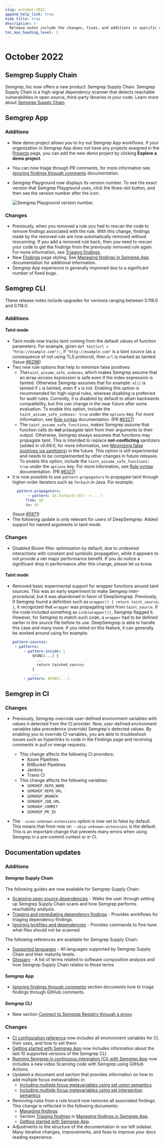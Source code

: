 ```yaml
---
slug: october-2022
append_help_link: true
hide_title: true
description: >-
  Release notes include the changes, fixes, and additions in specific versions of Semgrep.
toc_max_heading_level: 3
---
```


# October 2022

## Semgrep Supply Chain

Semgrep, Inc now offers a new product: Semgrep Supply Chain. Semgrep Supply Chain is a high-signal dependency scanner that detects reachable vulnerabilities in open source, third-party libraries in your code. Learn more about [Semgrep Supply Chain](https://semgrep.dev/products/semgrep-supply-chain).

## Semgrep App

### Additions

- New demo project allows you to try out Semgrep App workflows. If your organization in Semgrep App does not have any projects assigned in the [Projects](https://semgrep.dev/orgs/-/projects) page, you can add the new demo project by clicking **Explore a demo project**.
- You can now triage through PR comments, for more information see [Ignoring findings through comments](/docs/semgrep-code/triage-remediation#triage-findings-through-pr-and-mr-comments) documentation.
- Semgrep Playground now displays its version number. To see the exact version that Semgrep Playground uses, click the <i class="fa-regular fa-ellipsis-vertical"></i> three-dot button, and then see the version number after the <i class="fa-solid fa-code-commit"></i> icon.

    ![Semgrep Playground version number.](/img/semgrep-app-latest-version.png "Semgrep Playground version number.")

### Changes

- Previously, when you removed a rule you had to rescan the code to remove findings associated with the rule. With this change, findings made by the removed rule are now automatically removed without rescanning. If you add a removed rule back, then you need to rescan your code to get the findings from the previously removed rule again. For more information, see [Triaging findings](/semgrep-code/triage-remediation).
- New [Findings](https://semgrep.dev/orgs/-/findings?tab=open) page styling. See [Managing findings in Semgrep App](/semgrep-code/findings) documentation for additional information.
- Semgrep App experience is generally improved due to a significant number of fixed bugs.

## Semgrep CLI

These release notes include upgrades for versions ranging between 0.116.0 and 0.118.0.

### Additions

#### Taint mode

- Taint mode now tracks taint coming from the default values of function parameters. For example, given `def test(url = "http://example.com"):`, if `"http://example.com"` is a taint source (as a consequence of not using TLS protocol), then `url` is marked as tainted. (Issue [#6298](https://github.com/semgrep/semgrep/issues/6298))
- Two new rule options that help to minimize false positives:
    - The`taint_assume_safe_indexes`, which makes Semgrep assume that an array-access expression is safe even if the index expression is tainted. Otherwise Semgrep assumes that for example: `a[i]` is tainted if `i` is tainted, even if `a` is not. Enabling this option is recommended for high-signal rules, whereas disabling is preferred for audit rules. Currently, it is disabled by default to attain backwards compatibility, but this can change in the near future after some evaluation. To enable this option, include the `taint_assume_safe_indexes: true` under the `options` key. For more information, see [Rule syntax](/writing-rules/rule-syntax/#options) documentation. (PR [#6327](https://github.com/semgrep/semgrep/pull/6327))
    - The `taint_assume_safe_functions`, makes Semgrep assume that function calls do **not** propagate taint from their arguments to their output. Otherwise, Semgrep always assumes that functions may propagate taint. This is intended to replace **not-conflicting** sanitizers (added in v0.69.0, for more information, see [Minimizing false positives via sanitizers](/writing-rules/data-flow/taint-mode#sanitizers)) in the future. This option is still experimental and needs to be complemented by other changes in future releases. To enable this option, include the `taint_assume_safe_functions: true` under the `options` key. For more information, see [Rule syntax](/writing-rules/rule-syntax/#options) documentation. (PR [#6327](https://github.com/semgrep/semgrep/pull/6327))
- It is now possible to use `pattern-propagators` to propagate taint through higher-order iterators such as `forEach` in Java.
    For example:
    ```yaml
      pattern-propagators:
           - pattern: $X.forEach(($Y) -> ...)
          from: $X
          to: $Y
    ```
    (Issue [#5971](https://github.com/semgrep/semgrep/issues/5971))
- The following update is only relevant for users of DeepSemgrep: Added support for named arguments in taint mode.

### Changes

- Disabled Bloom filter optimization by default, due to undesired interactions with constant and symbolic propagation, while it appears to not provide a net major performance benefit. If you do notice a significant drop in performance after this change, please let us know.

#### Taint mode

- Removed basic experimental support for wrapper functions around taint sources. This was an early experiment to make Semgrep inter-procedural, but it was abandoned in favor of DeepSemgrep.
    Previously, if Semgrep found a definition such as `wrapper() { return taint_source; }`, it recognized that `wrapper` was propagating taint from `taint_source`. If the code included something as `sink(wrapper())`, Semgrep flagged it. However, for Semgrep to match such code, a `wrapper` had to be defined earlier in the source file before its use. DeepSemgrep is able to handle this case and many more.
    If you relied on this feature, it can generally be worked around using for example:
   ```yaml
   pattern-sources:
    - patterns:
        - pattern-inside: |
            $FUNC(...) {
              ...
              return tainted_source;
            }
            ...
        - pattern: $FUNC(...)
   ```

## Semgrep in CI

### Changes

- Previously, Semgrep overrode user-defined environment variables with values it detected from the CI provider. Now, user-defined environment variables take precedence (override) Semgrep's detected values. By enabling you to override CI variables, you are able to troubleshoot issues such as hyperlinks to code in the Findings page and receiving comments in pull or merge requests.
     - This change affects the following CI providers:
        - Azure Pipelines
        - BitBucket Pipelines
        - Jenkins
        - Travis CI
     - This change affects the following variables:
        - `SEMGREP_REPO_NAME`
        - `SEMGREP_REPO_URL`
        - `SEMGREP_BRANCH`
        - `SEMGREP_JOB_URL`
        - `SEMGREP_COMMIT`
        - `SEMGREP_PR_ID`

- The `--scan-unknown-extensions` option is now set to false by default. This means that from now on `--skip-unknown-extensions` is the default. This is an important change that prevents many errors when using Semgrep in a pre-commit context or in CI.

## Documentation updates

### Additions

#### Semgrep Supply Chain

The following guides are now available for Semgrep Supply Chain:
- [Scanning open source dependencies](/semgrep-supply-chain/getting-started) - Walks the user through setting up Semgrep Supply Chain scans and how Semgrep performs reachability analysis.
- [Triaging and remediating dependency findings](/semgrep-supply-chain/triage-and-remediation) - Provides workflows for triaging dependency findings.
- [Ignoring lockfiles and dependencies](/semgrep-supply-chain/ignoring-dependencies) - Provides commands to fine-tune what files should not be scanned.

The following references are available for Semgrep Supply Chain:
- [Supported languages](/docs/supported-languages#semgrep-supply-chain) - All languages supported by Semgrep Supply Chain and their maturity levels.
- [Glossary](/semgrep-supply-chain/glossary) - A list of terms related to software composition analysis and how Semgrep Supply Chain relates to those terms

#### Semgrep App

- [Ignoring findings through comments](/docs/semgrep-code/triage-remediation#triage-findings-through-pr-and-mr-comments) section documents how to triage findings through GitHub comments.

#### Semgrep CLI

- New section [Connect to Semgrep Registry through a proxy](/cli-reference/#connect-to-semgrep-registry-through-a-proxy).

### Changes

- [CI configuration reference](/semgrep-ci/ci-environment-variables) now includes all environment variables for CI, their uses, and how to set them.
- [Getting started with Semgrep App](/deployment/core-deployment) now includes information about the last 10 supported versions of the Semgrep CLI.
- [Running Semgrep in continuous integration (CI) with Semgrep App](/deployment/core-deployment) now includes a new video Scanning code with Semgrep using GitHub Actions.
- Updated a document and section that provides information on how to add multiple focus metavariables in:
    - [Including multiple focus metavariables using set union semantics](/writing-rules/experiments/multiple-focus-metavariables)
    - [Including multiple focus metavariables using set intersection semantics](/writing-rules/rule-syntax/#including-multiple-focus-metavariables-using-set-intersection-semantics)
- Removing rules from a rule board now removes all associated findings. This change is reflected in the following documents:
    - [Managing findings](/semgrep-ci/findings-ci/#semgrep-code-findings).
    - Section [Triaging findings](/semgrep-code/triage-remediation) in [Managing findings in Semgrep App](/semgrep-code/findings).
    - [Getting started with Semgrep App](/deployment/core-deployment).
- Adjustments to the structure of the documentation in our left sidebar. Many iterative changes, improvements, and fixes to improve your docs reading experience.
